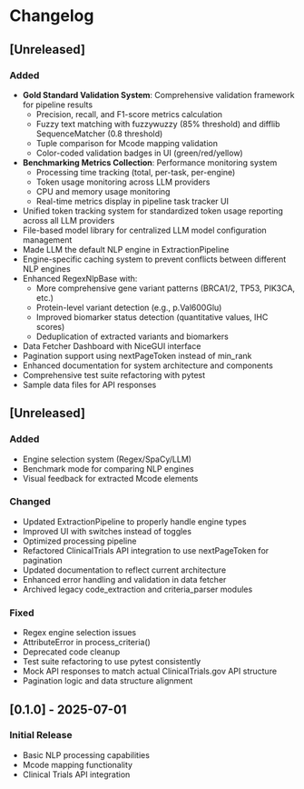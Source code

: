 # Changelog

## [Unreleased]
### Added
- **Gold Standard Validation System**: Comprehensive validation framework for pipeline results
  - Precision, recall, and F1-score metrics calculation
  - Fuzzy text matching with fuzzywuzzy (85% threshold) and difflib SequenceMatcher (0.8 threshold)
  - Tuple comparison for Mcode mapping validation
  - Color-coded validation badges in UI (green/red/yellow)
- **Benchmarking Metrics Collection**: Performance monitoring system
  - Processing time tracking (total, per-task, per-engine)
  - Token usage monitoring across LLM providers
  - CPU and memory usage monitoring
  - Real-time metrics display in pipeline task tracker UI
- Unified token tracking system for standardized token usage reporting across all LLM providers
- File-based model library for centralized LLM model configuration management
- Made LLM the default NLP engine in ExtractionPipeline
- Engine-specific caching system to prevent conflicts between different NLP engines
- Enhanced RegexNlpBase with:
  - More comprehensive gene variant patterns (BRCA1/2, TP53, PIK3CA, etc.)
  - Protein-level variant detection (e.g., p.Val600Glu)
  - Improved biomarker status detection (quantitative values, IHC scores)
  - Deduplication of extracted variants and biomarkers
- Data Fetcher Dashboard with NiceGUI interface
- Pagination support using nextPageToken instead of min_rank
- Enhanced documentation for system architecture and components
- Comprehensive test suite refactoring with pytest
- Sample data files for API responses

## [Unreleased]
### Added
- Engine selection system (Regex/SpaCy/LLM)
- Benchmark mode for comparing NLP engines
- Visual feedback for extracted Mcode elements

### Changed
- Updated ExtractionPipeline to properly handle engine types
- Improved UI with switches instead of toggles
- Optimized processing pipeline
- Refactored ClinicalTrials API integration to use nextPageToken for pagination
- Updated documentation to reflect current architecture
- Enhanced error handling and validation in data fetcher
- Archived legacy code_extraction and criteria_parser modules

### Fixed
- Regex engine selection issues
- AttributeError in process_criteria()
- Deprecated code cleanup
- Test suite refactoring to use pytest consistently
- Mock API responses to match actual ClinicalTrials.gov API structure
- Pagination logic and data structure alignment

## [0.1.0] - 2025-07-01
### Initial Release
- Basic NLP processing capabilities
- Mcode mapping functionality
- Clinical Trials API integration